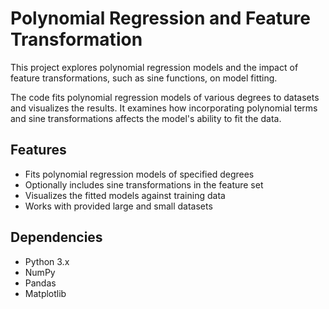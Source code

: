 # Polynomial Regression and Feature Transformation
This project explores polynomial regression models and the impact of feature transformations, such as sine functions, on model fitting.

The code fits polynomial regression models of various degrees to datasets and visualizes the results. It examines how incorporating polynomial terms and sine transformations affects the model's ability to fit the data.

## Features
* Fits polynomial regression models of specified degrees
* Optionally includes sine transformations in the feature set
* Visualizes the fitted models against training data
* Works with provided large and small datasets

## Dependencies
* Python 3.x
* NumPy
* Pandas
* Matplotlib
